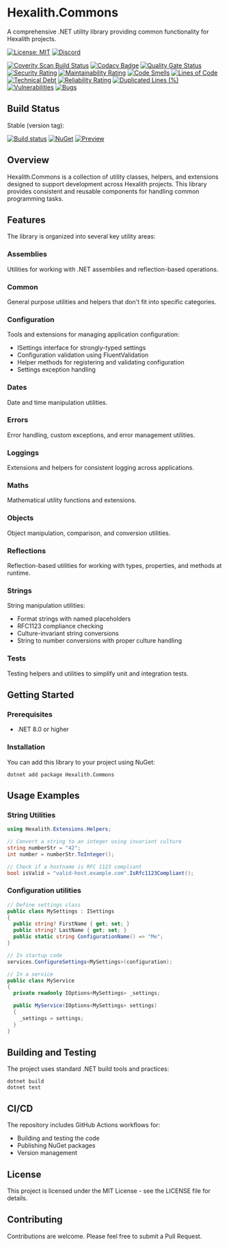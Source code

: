 # Hexalith.Commons

A comprehensive .NET utility library providing common functionality for Hexalith projects.

[![License: MIT](https://img.shields.io/github/license/hexalith/hexalith.commons)](https://github.com/hexalith/hexalith/blob/main/LICENSE)
[![Discord](https://img.shields.io/discord/1063152441819942922?label=Discord&logo=discord&logoColor=white&color=d82679)](https://discordapp.com/channels/1102166958918610994/1102166958918610997)

[![Coverity Scan Build Status](https://scan.coverity.com/projects/27051/badge.svg)](https://scan.coverity.com/projects/hexalith-commons)
[![Codacy Badge](https://app.codacy.com/project/badge/Grade/11d3f1af6b0f4d168552c2626d588294)](https://app.codacy.com/gh/Hexalith/Hexalith.Commons/dashboard?utm_source=gh&utm_medium=referral&utm_content=&utm_campaign=Badge_grade)
[![Quality Gate Status](https://sonarcloud.io/api/project_badges/measure?project=Hexalith_Hexalith.Commons&metric=alert_status)](https://sonarcloud.io/summary/new_code?id=Hexalith_Hexalith.Commons)
[![Security Rating](https://sonarcloud.io/api/project_badges/measure?project=Hexalith_Hexalith.Commons&metric=security_rating)](https://sonarcloud.io/summary/new_code?id=Hexalith_Hexalith.Commons)
[![Maintainability Rating](https://sonarcloud.io/api/project_badges/measure?project=Hexalith_Hexalith.Commons&metric=sqale_rating)](https://sonarcloud.io/summary/new_code?id=Hexalith_Hexalith.Commons)
[![Code Smells](https://sonarcloud.io/api/project_badges/measure?project=Hexalith_Hexalith.Commons&metric=code_smells)](https://sonarcloud.io/summary/new_code?id=Hexalith_Hexalith.Commons)
[![Lines of Code](https://sonarcloud.io/api/project_badges/measure?project=Hexalith_Hexalith.Commons&metric=ncloc)](https://sonarcloud.io/summary/new_code?id=Hexalith_Hexalith.Commons)
[![Technical Debt](https://sonarcloud.io/api/project_badges/measure?project=Hexalith_Hexalith.Commons&metric=sqale_index)](https://sonarcloud.io/summary/new_code?id=Hexalith_Hexalith.Commons)
[![Reliability Rating](https://sonarcloud.io/api/project_badges/measure?project=Hexalith_Hexalith.Commons&metric=reliability_rating)](https://sonarcloud.io/summary/new_code?id=Hexalith_Hexalith.Commons)
[![Duplicated Lines (%)](https://sonarcloud.io/api/project_badges/measure?project=Hexalith_Hexalith.Commons&metric=duplicated_lines_density)](https://sonarcloud.io/summary/new_code?id=Hexalith_Hexalith.Commons)
[![Vulnerabilities](https://sonarcloud.io/api/project_badges/measure?project=Hexalith_Hexalith.Commons&metric=vulnerabilities)](https://sonarcloud.io/summary/new_code?id=Hexalith_Hexalith.Commons)
[![Bugs](https://sonarcloud.io/api/project_badges/measure?project=Hexalith_Hexalith.Commons&metric=bugs)](https://sonarcloud.io/summary/new_code?id=Hexalith_Hexalith.Commons)

## Build Status

Stable (version tag):

[![Build status](https://github.com/Hexalith/Hexalith.Commons/actions/workflows/packages.yml/badge.svg)](https://github.com/Hexalith/Hexalith.Commons/actions)
[![NuGet](https://img.shields.io/nuget/v/Hexalith.Commons.svg)](https://www.nuget.org/packages/Hexalith.Commons)
[![Preview](https://img.shields.io/github/v/packages/Hexalith/Hexalith.Commons/Hexalith.Commons)](https://github.com/Hexalith/Hexalith.Commons/pkgs/nuget/Hexalith.Commons)

## Overview

Hexalith.Commons is a collection of utility classes, helpers, and extensions designed to support development across Hexalith projects. This library provides consistent and reusable components for handling common programming tasks.

## Features

The library is organized into several key utility areas:

### Assemblies

Utilities for working with .NET assemblies and reflection-based operations.

### Common

General purpose utilities and helpers that don't fit into specific categories.

### Configuration

Tools and extensions for managing application configuration:

- ISettings interface for strongly-typed settings
- Configuration validation using FluentValidation
- Helper methods for registering and validating configuration
- Settings exception handling

### Dates

Date and time manipulation utilities.

### Errors

Error handling, custom exceptions, and error management utilities.

### Loggings

Extensions and helpers for consistent logging across applications.

### Maths

Mathematical utility functions and extensions.

### Objects

Object manipulation, comparison, and conversion utilities.

### Reflections

Reflection-based utilities for working with types, properties, and methods at runtime.

### Strings

String manipulation utilities:

- Format strings with named placeholders
- RFC1123 compliance checking
- Culture-invariant string conversions
- String to number conversions with proper culture handling

### Tests

Testing helpers and utilities to simplify unit and integration tests.

## Getting Started

### Prerequisites

- .NET 8.0 or higher

### Installation

You can add this library to your project using NuGet:

```shell
dotnet add package Hexalith.Commons
```

## Usage Examples

### String Utilities

```csharp
using Hexalith.Extensions.Helpers;

// Convert a string to an integer using invariant culture
string numberStr = "42";
int number = numberStr.ToInteger();

// Check if a hostname is RFC 1123 compliant
bool isValid = "valid-host.example.com".IsRfc1123Compliant();
```

### Configuration utilities

```csharp
// Define settings class
public class MySettings : ISettings
{
  public string? FirstName { get; set; }
  public string? LastName { get; set; }
  public static string ConfigurationName() => "Me";    
}

// In startup code
services.ConfigureSettings<MySettings>(configuration);

// In a service
public class MyService
{
  private readonly IOptions<MySettings> _settings;

  public MyService(IOptions<MySettings> settings)
  {
    _settings = settings;
  }
}
```

## Building and Testing

The project uses standard .NET build tools and practices:

```shell
dotnet build
dotnet test
```

## CI/CD

The repository includes GitHub Actions workflows for:

- Building and testing the code
- Publishing NuGet packages
- Version management

## License

This project is licensed under the MIT License - see the LICENSE file for details.

## Contributing

Contributions are welcome. Please feel free to submit a Pull Request.

